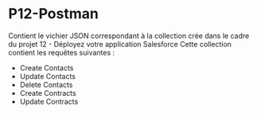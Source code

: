 # P12-Postman

Contient le vichier JSON correspondant à la collection crée dans le cadre du projet 12 - Déployez votre application Salesforce
Cette collection contient les requêtes suivantes :
- Create Contacts
- Update Contacts
- Delete Contacts
- Create Contracts
- Update Contracts
